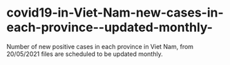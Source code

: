 # covid19-in-Viet-Nam-new-cases-in-each-province--updated-monthly-
Number of new positive cases in each province in Viet Nam, from 20/05/2021
files are scheduled to be updated monthly.
